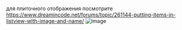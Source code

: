 для плиточного отображения посмотрите
https://www.dreamincode.net/forums/topic/261144-putting-items-in-listview-with-image-and-name/
![image](https://user-images.githubusercontent.com/52165649/152635481-5e74f3fc-e05a-457c-843e-6de44d4ffec6.png)
